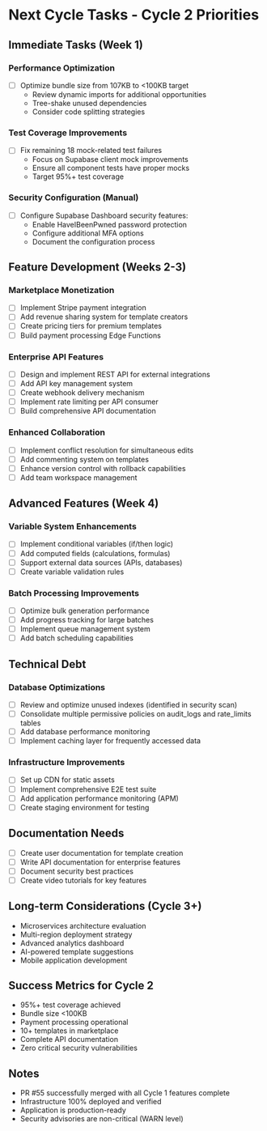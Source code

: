 # Next Cycle Tasks - Cycle 2 Priorities

## Immediate Tasks (Week 1)

### Performance Optimization
- [ ] Optimize bundle size from 107KB to <100KB target
  - Review dynamic imports for additional opportunities
  - Tree-shake unused dependencies
  - Consider code splitting strategies

### Test Coverage Improvements  
- [ ] Fix remaining 18 mock-related test failures
  - Focus on Supabase client mock improvements
  - Ensure all component tests have proper mocks
  - Target 95%+ test coverage

### Security Configuration (Manual)
- [ ] Configure Supabase Dashboard security features:
  - Enable HaveIBeenPwned password protection
  - Configure additional MFA options
  - Document the configuration process

## Feature Development (Weeks 2-3)

### Marketplace Monetization
- [ ] Implement Stripe payment integration
- [ ] Add revenue sharing system for template creators
- [ ] Create pricing tiers for premium templates
- [ ] Build payment processing Edge Functions

### Enterprise API Features
- [ ] Design and implement REST API for external integrations
- [ ] Add API key management system
- [ ] Create webhook delivery mechanism
- [ ] Implement rate limiting per API consumer
- [ ] Build comprehensive API documentation

### Enhanced Collaboration
- [ ] Implement conflict resolution for simultaneous edits
- [ ] Add commenting system on templates
- [ ] Enhance version control with rollback capabilities
- [ ] Add team workspace management

## Advanced Features (Week 4)

### Variable System Enhancements
- [ ] Implement conditional variables (if/then logic)
- [ ] Add computed fields (calculations, formulas)
- [ ] Support external data sources (APIs, databases)
- [ ] Create variable validation rules

### Batch Processing Improvements
- [ ] Optimize bulk generation performance
- [ ] Add progress tracking for large batches
- [ ] Implement queue management system
- [ ] Add batch scheduling capabilities

## Technical Debt

### Database Optimizations
- [ ] Review and optimize unused indexes (identified in security scan)
- [ ] Consolidate multiple permissive policies on audit_logs and rate_limits tables
- [ ] Add database performance monitoring
- [ ] Implement caching layer for frequently accessed data

### Infrastructure Improvements
- [ ] Set up CDN for static assets
- [ ] Implement comprehensive E2E test suite
- [ ] Add application performance monitoring (APM)
- [ ] Create staging environment for testing

## Documentation Needs
- [ ] Create user documentation for template creation
- [ ] Write API documentation for enterprise features
- [ ] Document security best practices
- [ ] Create video tutorials for key features

## Long-term Considerations (Cycle 3+)
- Microservices architecture evaluation
- Multi-region deployment strategy
- Advanced analytics dashboard
- AI-powered template suggestions
- Mobile application development

## Success Metrics for Cycle 2
- 95%+ test coverage achieved
- Bundle size <100KB
- Payment processing operational
- 10+ templates in marketplace
- Complete API documentation
- Zero critical security vulnerabilities

## Notes
- PR #55 successfully merged with all Cycle 1 features complete
- Infrastructure 100% deployed and verified
- Application is production-ready
- Security advisories are non-critical (WARN level)